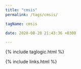 ```yaml
---
title: "cmsis"
permalink: /tags/cmsis/

tagName: cmsis

date: 2020-08-28 21:43:36 +0300

---
```


{% include taglogic.html %}

{% include links.html %}
